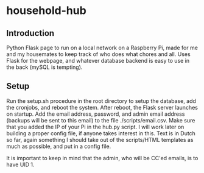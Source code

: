 # household-hub

## Introduction

Python Flask page to run on a local network on a Raspberry Pi, made for me and my housemates to keep track of who does what chores and all.
Uses Flask for the webpage, and whatever database backend is easy to use in the back (mySQL is tempting).

## Setup

Run the setup.sh procedure in the root directory to setup the database, add the cronjobs, and reboot the system. After reboot, the Flask server launches on startup. Add the email address, password, and admin email address (backups will be sent to this email) to the file ./scripts/email.csv. Make sure that you added the IP of your Pi in the hub.py script. I will work later on building a proper config file, if anyone takes interest in this. Text is in Dutch so far, again something I should take out of the scripts/HTML templates as much as possible, and put in a config file.

It is important to keep in mind that the admin, who will be CC'ed emails, is to have UID 1.
